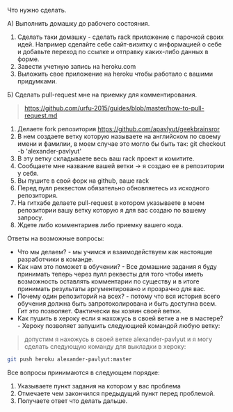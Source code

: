 Что нужно сделать.

A) Выполнить домашку до рабочего состояния.

1. Сделать таки домашку - сделать rack приложение с парочкой своих идей. Например сделайте себе сайт-визитку с информацией о себе и добавьте переход по ссылке и отправку каких-либо данных в форме.
2. Завести учетную запись на heroku.com
3. Выложить свое приложение на heroku чтобы работало с вашими придумками.


Б) Сделать pull-request мне на приемку для комментирования.

> https://github.com/urfu-2015/guides/blob/master/how-to-pull-request.md


1. Делаете fork репозитория https://github.com/apavlyut/geekbrainsror
2. В нем создаете ветку которую называете на английском по своему имени и фамилии, в моем случае это могло бы быть так: git checkout -b 'alexander-pavlyut'
3. В эту ветку складываете весь ваш rack проект и комитите.
4. Сообщаете мне название вашей ветки -> я создаю ее в репозитории у себя.
5. Вы пушите в свой форк на github, ваше rack
6. Перед пулл реквестом обязательно обновляетесь из исходного репозитория.
7. На гитхабе делаете pull-request в котором указываете в моем репозитории вашу ветку которую я для вас создаю по вашему запросу.
8. Ждете либо комментариев либо приемку вашего кода.

Ответы на возможные вопросы:

* Что мы делаем? - мы учимся и взаимодействуем как настоящие разработчики в команде.
* Как нам это поможет в обучении? - Все домашние задания я буду принимать теперь через пулл реквесты для того чтобы иметь возможность оставлять комментарии по существу и в итоге принимать результаты аргументировано и прозрачно для вас.
* Почему один репозиторий на всех? - потому что вся история всего обучения должна быть запротоколирована и быть доступна всем. Гит это позволяет. Фактически вы хозяин своей ветки.
* Как пушить в хероку если я нахожусь в своей ветке а не в мастере? - Хероку позволяет запушить следующией командой любую ветку:

> допустим я нахожусь в своей ветке alexander-pavlyut и я могу сделать следующую команду для выкладки в хероку:

```bash
git push heroku alexander-pavlyut:master
```

Все вопросы принимаются в следующем порядке:

1. Указываете пункт задания на котором у вас проблема
2. Отмечаете чем закончился предыдущий пункт перед проблемой.
3. Получаете ответ что делать дальше.
